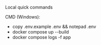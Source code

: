 Local quick commands

CMD (Windows):
- copy .env.example .env && notepad .env
- docker compose up --build
- docker compose logs -f app


